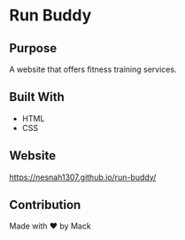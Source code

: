 # Run Buddy


## Purpose
A website that offers fitness training services.

## Built With
* HTML
* CSS

## Website
https://nesnah1307.github.io/run-buddy/

## Contribution
Made with ❤️ by Mack
